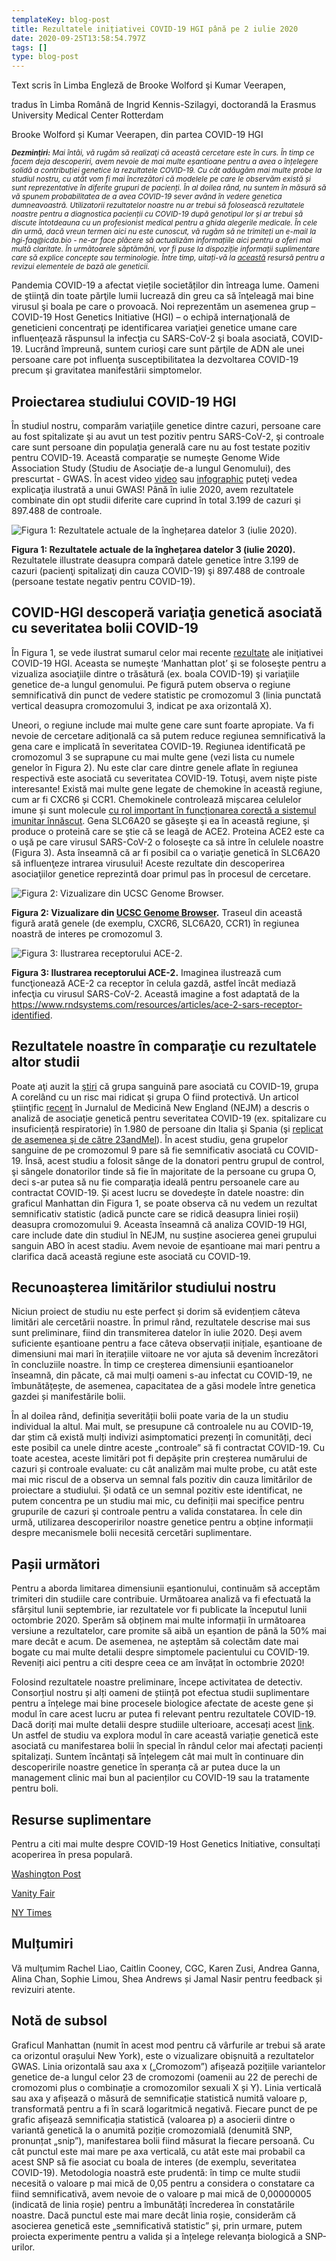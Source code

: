 ```yaml
---
templateKey: blog-post
title: Rezultatele inițiativei COVID-19 HGI până pe 2 iulie 2020
date: 2020-09-25T13:58:54.797Z
tags: []
type: blog-post
---
```


Text scris în Limba Engleză de Brooke Wolford şi Kumar Veerapen,

tradus în Limba Română de Ingrid Kennis-Szilagyi, doctorandă la Erasmus University Medical Center Rotterdam

Brooke Wolford și Kumar Veerapen, din partea COVID-19 HGI

<small>
<em>
<strong>Dezminţiri:</strong> Mai întâi, vă rugăm să realizaţi că această cercetare este în curs. În timp ce facem deja descoperiri, avem nevoie de mai multe eșantioane pentru a avea o înțelegere solidă a contribuției genetice la rezultatele COVID-19. Cu cât adăugăm mai multe probe la studiul nostru, cu atât vom fi mai încrezători că modelele pe care le observăm există și sunt reprezentative în diferite grupuri de pacienți. În al doilea rând, nu suntem în măsură să vă spunem probabilitatea de a avea COVID-19 sever având în vedere genetica dumneavoastră. Utilizatorii rezultatelor noastre nu ar trebui să folosească rezultatele noastre pentru a diagnostica pacienții cu COVID-19 după genotipul lor și ar trebui să discute întotdeauna cu un profesionist medical pentru a ghida alegerile medicale. În cele din urmă, dacă vreun termen aici nu este cunoscut, vă rugăm să ne trimiteți un e-mail la hgi-faq@icda.bio - ne-ar face plăcere să actualizăm informațiile aici pentru a oferi mai multă claritate. În următoarele săptămâni, vor fi puse la dispoziție informații suplimentare care să explice concepte sau terminologie. Între timp, uitați-vă la <a href="https://medlineplus.gov/genetics/understanding/" target="_blank" rel="noopener noreferrer">această</a>  resursă pentru a revizui elementele de bază ale geneticii.
</em>
</small>

Pandemia COVID-19 a afectat viețile societăților din întreaga lume. Oameni de ştiinţă din toate părţile lumii lucrează din greu ca să înţeleagă mai bine virusul şi boala pe care o provoacă. Noi reprezentăm un asemenea grup – COVID-19 Host Genetics Initiative (HGI) – o echipă internaţională de geneticieni concentraţi pe identificarea variaţiei genetice umane care influenţează răspunsul la infecţia cu SARS-CoV-2 şi boala asociată, COVID-19. Lucrând împreună, suntem curioşi care sunt părţile de ADN ale unei persoane care pot influenţa susceptibilitatea la dezvoltarea COVID-19 precum şi gravitatea manifestării simptomelor.

## Proiectarea studiului COVID-19 HGI

În studiul nostru, comparăm variaţiile genetice dintre cazuri, persoane care au fost spitalizate şi au avut un test pozitiv pentru SARS-CoV-2, şi controale care sunt persoane din populaţia generală care nu au fost testate pozitiv pentru COVID-19. Această comparaţie se numeşte Genome Wide Association Study (Studiu de Asociaţie de-a lungul Genomului), des prescurtat - GWAS. În acest video [video](https://www.youtube.com/watch?v=cgyc55JhdcM) sau [infographic](https://www.broadinstitute.org/visuals/explainer-genome-wide-association-studies) puteţi vedea explicaţia ilustrată a unui GWAS! Până în iulie 2020, avem rezultatele combinate din opt studii diferite care cuprind în total 3.199 de cazuri şi 897.488 de controale.


![Figura 1: Rezultatele actuale de la înghețarea datelor 3 (iulie 2020).](scicomm_blog_post_20200924.png)
<figcaption class="manual-md-inline-caption">
<strong>Figura 1: Rezultatele actuale de la înghețarea datelor 3 (iulie 2020).</strong> Rezultatele illustrate deasupra compară datele genetice între 3.199 de cazuri (pacienţi spitalizaţi din cauza COVID-19) şi 897.488 de controale (persoane testate negativ pentru COVID-19).
</figcaption>

## COVID-HGI descoperă variaţia genetică asociată cu severitatea bolii COVID-19

În Figura 1, se vede ilustrat sumarul celor mai recente [rezultate](/results/) ale iniţiativei COVID-19 HGI. Aceasta se numeşte ‘Manhattan plot’ şi se foloseşte pentru a vizualiza asociaţiile dintre o trăsătură (ex. boala COVID-19) şi variaţiile genetice de-a lungul genomului. Pe figură putem observa o regiune semnificativă din punct de vedere statistic pe cromozomul 3 (linia punctată vertical deasupra cromozomului 3, indicat pe axa orizontală X).

Uneori, o regiune include mai multe gene care sunt foarte apropiate. Va fi nevoie de cercetare adiţională ca să putem reduce regiunea semnificativă la gena care e implicată în severitatea COVID-19. Regiunea identificată pe cromozomul 3 se suprapune cu mai multe gene (vezi lista cu numele genelor în Figura 2). Nu este clar care dintre genele aflate în regiunea respectivă este asociată cu severitatea COVID-19. Totuşi, avem nişte piste interesante! Există mai multe gene legate de chemokine în această regiune, cum ar fi CXCR6 și CCR1. Chemokinele controlează mișcarea celulelor imune și sunt molecule [cu rol important în funcționarea corectă a sistemul imunitar înnăscut](https://www.ncbi.nlm.nih.gov/pmc/articles/PMC4448619/). Gena SLC6A20 se găseşte şi ea în această regiune, şi produce o proteină care se ştie că se leagă de ACE2. Proteina ACE2 este ca o uşă pe care virusul SARS-CoV-2 o foloseşte ca să intre în celulele noastre (Figura 3). Asta înseamnă că ar fi posibil ca o variaţie genetică în SLC6A20 să influenţeze intrarea virusului! Aceste rezultate din descoperirea asociaţiilor genetice reprezintă doar primul pas în procesul de cercetare.


![Figura 2: Vizualizare din UCSC Genome Browser.](hgt_genome_32a4d_7bc390.jpg)
<figcaption class="manual-md-inline-caption">
<strong>Figura 2: Vizualizare din <a href="https://genome.ucsc.edu" target="_blank" rel="noopener noreferrer">UCSC Genome Browser</a>.</strong> Traseul din această figură arată genele (de exemplu, CXCR6, SLC6A20, CCR1) în regiunea noastră de interes pe cromozomul 3.
</figcaption>

![Figura 3: Ilustrarea receptorului ACE-2.](unnamed.png)
<figcaption class="manual-md-inline-caption">
<strong>Figura 3: Ilustrarea receptorului ACE-2.</strong>  Imaginea ilustrează cum funcţionează ACE-2 ca receptor în celula gazdă, astfel încât mediază infecţia cu virusul SARS-CoV-2. Această imagine a fost adaptată de la
 <a href="https://www.rndsystems.com/resources/articles/ace-2-sars-receptor-identified" target="_blank" rel="noopener noreferrer">https://www.rndsystems.com/resources/articles/ace-2-sars-receptor-identified</a>.
</figcaption>

## Rezultatele noastre în comparaţie cu rezultatele altor studii

Poate aţi auzit la [ştiri](https://www.cnn.com/2020/07/16/health/blood-types-coronavirus-wellness-scn/index.html) că grupa sanguină pare asociată cu COVID-19, grupa A corelând cu un risc mai ridicat şi grupa O fiind protectivă. Un articol ştiinţific [recent](https://www.nejm.org/doi/full/10.1056/NEJMoa2020283) în Jurnalul de Medicină New England (NEJM) a descris o analiză de asociaţie genetică pentru severitatea COVID-19 (ex. spitalizare cu insuficiență respiratorie) în 1.980 de persoane din Italia şi Spania (şi [replicat de asemenea şi de către 23andMel](https://www.medrxiv.org/content/10.1101/2020.09.04.20188318v1)). În acest studiu, gena grupelor sanguine de pe cromozomul 9 pare să fie semnificativ asociată cu COVID-19. Însă, acest studiu a folosit sânge de la donatori pentru grupul de control, şi sângele donatorilor tinde să fie în majoritate de la persoane cu grupa O, deci s-ar putea să nu fie comparaţia ideală pentru persoanele care au contractat COVID-19. Și acest lucru se dovedește în datele noastre: din graficul Manhattan din Figura 1, se poate observa că nu vedem un rezultat semnificativ statistic (adică puncte care se ridică deasupra liniei roșii) deasupra cromozomului 9. Aceasta înseamnă că analiza COVID-19 HGI, care include date din studiul în NEJM, nu susține asocierea genei grupului sanguin ABO în acest stadiu. Avem nevoie de eșantioane mai mari pentru a clarifica dacă această regiune este asociată cu COVID-19.

## Recunoașterea limitărilor studiului nostru

Niciun proiect de studiu nu este perfect și dorim să evidențiem câteva limitări ale cercetării noastre. În primul rând, rezultatele descrise mai sus sunt preliminare, fiind din transmiterea datelor în iulie 2020. Deși avem suficiente eșantioane pentru a face câteva observații inițiale, eșantioane de dimensiuni mai mari în iterațiile viitoare ne vor ajuta să devenim încrezători în concluziile noastre. În timp ce creșterea dimensiunii eșantioanelor înseamnă, din păcate, că mai mulți oameni s-au infectat cu COVID-19, ne îmbunătățește, de asemenea, capacitatea de a găsi modele între genetica gazdei și manifestările bolii.

În al doilea rând, definiția severității bolii poate varia de la un studiu individual la altul. Mai mult, se presupune că controalele nu au COVID-19, dar știm că există mulți indivizi asimptomatici prezenți în comunități, deci este posibil ca unele dintre aceste „controale” să fi contractat COVID-19. Cu toate acestea, aceste limitări pot fi depășite prin creșterea numărului de cazuri și controale evaluate: cu cât analizăm mai multe probe, cu atât este mai mic riscul de a observa un semnal fals pozitiv din cauza limitărilor de proiectare a studiului. Și odată ce un semnal pozitiv este identificat, ne putem concentra pe un studiu mai mic, cu definiții mai specifice pentru grupurile de cazuri şi controale pentru a valida constatarea. În cele din urmă, utilizarea descoperirilor noastre genetice pentru a obține informații despre mecanismele bolii necesită cercetări suplimentare.

## Pașii următori

Pentru a aborda limitarea dimensiunii eșantionului, continuăm să acceptăm trimiteri din studiile care contribuie. Următoarea analiză va fi efectuată la sfârșitul lunii septembrie, iar rezultatele vor fi publicate la începutul lunii octombrie 2020. Sperăm să obținem mai multe informații în următoarea versiune a rezultatelor, care promite să aibă un eșantion de până la 50% mai mare decât e acum. De asemenea, ne așteptăm să colectăm date mai bogate cu mai multe detalii despre simptomele pacientului cu COVID-19. Reveniți aici pentru a citi despre ceea ce am învățat în octombrie 2020!

Folosind rezultatele noastre preliminare, începe activitatea de detectiv. Consorțiul nostru și alți oameni de știință pot efectua studii suplimentare pentru a înțelege mai bine procesele biologice afectate de aceste gene și modul în care acest lucru ar putea fi relevant pentru rezultatele COVID-19. Dacă doriți mai multe detalii despre studiile ulterioare, accesați acest [link](/blog/2020-06-29-in-silico-follow-up-results/). Un astfel de studiu va explora modul în care această variație genetică este asociată cu manifestarea bolii în special în rândul celor mai afectați pacienți spitalizați. Suntem încântați să înțelegem cât mai mult în continuare din descoperirile noastre genetice în speranța că ar putea duce la un management clinic mai bun al pacienților cu COVID-19 sau la tratamente pentru boli.

## Resurse suplimentare

Pentru a citi mai multe despre COVID-19 Host Genetics Initiative, consultați acoperirea în presa populară.

[Washington Post](https://www.washingtonpost.com/opinions/2020/04/27/covid-19-quickly-kills-some-while-others-dont-show-symptoms-can-genetics-explain-this/)

[Vanity Fair](https://www.vanityfair.com/news/2020/04/genetic-chances-of-dying-from-coronavirus)

[NY Times](https://www.nytimes.com/2020/06/03/health/coronavirus-blood-type-genetics.html)

## Mulțumiri

Vă mulţumim Rachel Liao, Caitlin Cooney, CGC, Karen Zusi, Andrea Ganna, Alina Chan, Sophie Limou, Shea Andrews și Jamal Nasir pentru feedback și revizuiri atente.

## Notă de subsol

Graficul Manhattan (numit în acest mod pentru că vârfurile ar trebui să arate ca orizontul orașului New York), este o vizualizare obișnuită a rezultatelor GWAS. Linia orizontală sau axa x („Cromozom”) afișează pozițiile variantelor genetice de-a lungul celor 23 de cromozomi (oamenii au 22 de perechi de cromozomi plus o combinație a cromozomilor sexuali X și Y). Linia verticală sau axa y afișează o măsură de semnificație statistică numită valoare p, transformată pentru a fi în scară logaritmică negativă. Fiecare punct de pe grafic afișează semnificația statistică (valoarea p) a asocierii dintre o variantă genetică la o anumită poziție cromozomială (denumită SNP, pronunțat „snip”), manifestarea bolii fiind măsurat la fiecare persoană. Cu cât punctul este mai mare pe axa verticală, cu atât este mai probabil ca acest SNP să fie asociat cu boala de interes (de exemplu, severitatea COVID-19). Metodologia noastră este prudentă: în timp ce multe studii necesită o valoare p mai mică de 0,05 pentru a considera o constatare ca fiind semnificativă, avem nevoie de o valoare p mai mică de 0,00000005 (indicată de linia roșie) pentru a îmbunătăți încrederea în constatările noastre. Dacă punctul este mai mare decât linia roșie, considerăm că asocierea genetică este „semnificativă statistic” și, prin urmare, putem proiecta experimente pentru a valida și a înțelege relevanța biologică a SNP-urilor.


